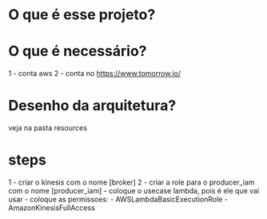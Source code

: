 # O que é esse projeto?

# O que é necessário?
1 - conta aws
2 - conta no  https://www.tomorrow.io/

# Desenho da arquitetura?
veja na pasta resources

# steps
1 - criar o kinesis com o nome [broker]
2 - criar a role para o producer_iam com o nome [producer_iam]
    -   coloque o usecase lambda, pois é ele que vai usar
    -   coloque as permissoes: 
        - AWSLambdaBasicExecutionRole
        - AmazonKinesisFullAccess

